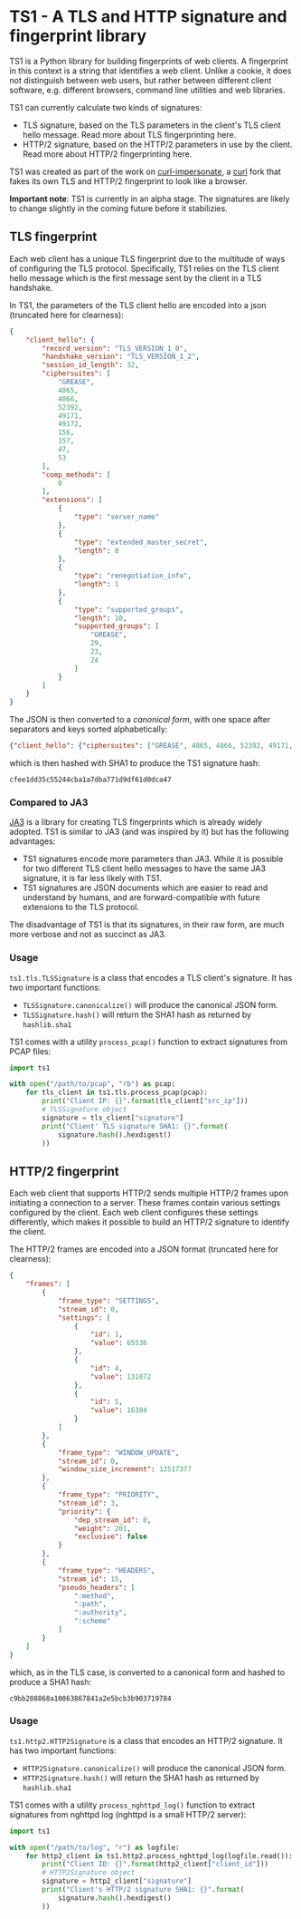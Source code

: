 # TS1 - A TLS and HTTP signature and fingerprint library

TS1 is a Python library for building fingerprints of web clients.
A fingerprint in this context is a string that identifies a web client.
Unlike a cookie, it does not distinguish between web users, but rather between different client software, e.g. different browsers, command line utilities and web libraries.

TS1 can currently calculate two kinds of signatures:
* TLS signature, based on the TLS parameters in the client's TLS client hello message. Read more about TLS fingerprinting here.
* HTTP/2 signature, based on the HTTP/2 parameters in use by the client. Read more about HTTP/2 fingerprinting here.

TS1 was created as part of the work on [curl-impersonate](https://github.com/lwthiker/curl-impersonate), a [curl](https://github.com/curl/curl) fork that fakes its own TLS and HTTP/2 fingerprint to look like a browser.

**Important note**: TS1 is currently in an alpha stage. The signatures are likely to change slightly in the coming future before it stabilizies.

## TLS fingerprint

Each web client has a unique TLS fingerprint due to the multitude of ways of configuring the TLS protocol.
Specifically, TS1 relies on the TLS client hello message which is the first message sent by the client in a TLS handshake.

In TS1, the parameters of the TLS client hello are encoded into a json (truncated here for clearness):
```json
{
    "client_hello": {
        "record_version": "TLS_VERSION_1_0",
        "handshake_version": "TLS_VERSION_1_2",
        "session_id_length": 32,
        "ciphersuites": [
            "GREASE",
            4865,
            4866,
            52392,
            49171,
            49172,
            156,
            157,
            47,
            53
        ],
        "comp_methods": [
            0
        ],
        "extensions": [
            {
                "type": "server_name"
            },
            {
                "type": "extended_master_secret",
                "length": 0
            },
            {
                "type": "renegotiation_info",
                "length": 1
            },
            {
                "type": "supported_groups",
                "length": 10,
                "supported_groups": [
                    "GREASE",
                    29,
                    23,
                    24
                ]
            }
        ]
    }
}
```

The JSON is then converted to a *canonical form*, with one space after separators and keys sorted alphabetically:
```json
{"client_hello": {"ciphersuites": ["GREASE", 4865, 4866, 52392, 49171, 49172, 156, 157, 47, 53], "comp_methods": [0], "extensions": [{"type": "server_name"}, {"length": 0, "type": "extended_master_secret"}, {"length": 1, "type": "renegotiation_info"}, {"length": 10, "supported_groups": ["GREASE", 29, 23, 24], "type": "supported_groups"}], "handshake_version": "TLS_VERSION_1_2", "record_version": "TLS_VERSION_1_0", "session_id_length": 32}}
```
which is then hashed with SHA1 to produce the TS1 signature hash:
```
cfee1dd35c55244cba1a7dba771d9df61d0dca47
```

### Compared to JA3

[JA3](https://github.com/salesforce/ja3) is a library for creating TLS fingerprints which is already widely adopted. TS1 is similar to JA3 (and was inspired by it) but has the following advantages:
* TS1 signatures encode more parameters than JA3. While it is possible for two different TLS client hello messages to have the same JA3 signature, it is far less likely with TS1.
* TS1 signatures are JSON documents which are easier to read and understand by humans, and are forward-compatible with future extensions to the TLS protocol.

The disadvantage of TS1 is that its signatures, in their raw form, are much more verbose and not as succinct as JA3.

### Usage
`ts1.tls.TLSSignature` is a class that encodes a TLS client's signature. It has two important functions:
* `TLSSignature.canonicalize()` will produce the canonical JSON form.
* `TLSSignature.hash()` will return the SHA1 hash as returned by `hashlib.sha1`

TS1 comes with a utility `process_pcap()` function to extract signatures from PCAP files:
```python
import ts1

with open("/path/to/pcap", "rb") as pcap:
    for tls_client in ts1.tls.process_pcap(pcap):
        print("Client IP: {}".format(tls_client["src_ip"]))
        # TLSSignature object
        signature = tls_client["signature"]
        print("Client' TLS signature SHA1: {}".format(
            signature.hash().hexdigest()
        ))
```

## HTTP/2 fingerprint
Each web client that supports HTTP/2 sends multiple HTTP/2 frames upon initiating a connection to a server.
These frames contain various settings configured by the client.
Each web client configures these settings differently, which makes it possible to build an HTTP/2 signature to identify the client.

The HTTP/2 frames are encoded into a JSON format (truncated here for clearness):
```json
{
    "frames": [
        {
            "frame_type": "SETTINGS",
            "stream_id": 0,
            "settings": [
                {
                    "id": 1,
                    "value": 65536
                },
                {
                    "id": 4,
                    "value": 131072
                },
                {
                    "id": 5,
                    "value": 16384
                }
            ]
        },
        {
            "frame_type": "WINDOW_UPDATE",
            "stream_id": 0,
            "window_size_increment": 12517377
        },
        {
            "frame_type": "PRIORITY",
            "stream_id": 3,
            "priority": {
                "dep_stream_id": 0,
                "weight": 201,
                "exclusive": false
            }
        },
        {
            "frame_type": "HEADERS",
            "stream_id": 15,
            "pseudo_headers": [
                ":method",
                ":path",
                ":authority",
                ":scheme"
            ]
        }
    ]
}
```

which, as in the TLS case, is converted to a canonical form and hashed to produce a SHA1 hash:
```
c9bb208868a10863867841a2e5bcb3b903719784
```

### Usage
`ts1.http2.HTTP2Signature` is a class that encodes an HTTP/2 signature. It has two important functions:
* `HTTP2Signature.canonicalize()` will produce the canonical JSON form.
* `HTTP2Signature.hash()` will return the SHA1 hash as returned by `hashlib.sha1`

TS1 comes with a utility `process_nghttpd_log()` function to extract signatures from nghttpd log (nghttpd is a small HTTP/2 server):
```python
import ts1

with open("/path/to/log", "r") as logfile:
    for http2_client in ts1.http2.process_nghttpd_log(logfile.read()):
        print("Client ID: {}".format(http2_client["client_id"]))
        # HTTP2Signature object
        signature = http2_client["signature"]
        print("Client's HTTP/2 signature SHA1: {}".format(
            signature.hash().hexdigest()
        ))
```
